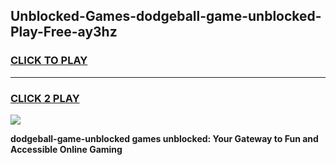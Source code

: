 
## Unblocked-Games-dodgeball-game-unblocked-Play-Free-ay3hz
<h3>
<a href="https://premium76.site?title=dodgeball-game-unblocked&ref=17A">CLICK TO PLAY</a></h3>
<hr>

<h3>
<a href="https://premium76.site?title=dodgeball-game-unblocked&ref=17A">CLICK 2 PLAY</a>
  
</h3>

<a href="https://premium76.site?title=dodgeball-game-unblocked&ref=17A"><img src="https://clearcache.store/games.png"></a>


**dodgeball-game-unblocked games unblocked: Your Gateway to Fun and Accessible Online Gaming**
